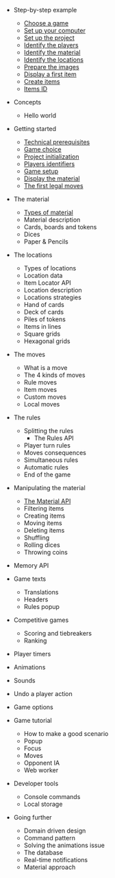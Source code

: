 - Step-by-step example
  - [Choose a game](step-by-step-example/choose-a-game.md)
  - [Set up your computer](step-by-step-example/set-up-your-computer.md)
  - [Set up the project](step-by-step-example/set-up-the-project.md)
  - [Identify the players](step-by-step-example/identify-the-players.md)
  - [Identify the material](step-by-step-example/identify-the-material.md)
  - [Identify the locations](step-by-step-example/identify-the-locations.md)
  - [Prepare the images](step-by-step-example/prepare-the-images.md)
  - [Display a first item](step-by-step-example/display-first-item.md)
  - [Create items](step-by-step-example/create-items.md)
  - [Items ID](step-by-step-example/items-id.md)

- Concepts
  - Hello world

- Getting started
    - [Technical prerequisites](step-by-step-example/technical-prerequisites.md)
    - [Game choice](game-choice.md)
    - [Project initialization](step-by-step-example/project-initialization.md)
    - [Players identifiers](step-by-step-example/players-identifiers.md)
    - [Game setup](game-setup.md)
    - [Display the material](display-the-material.md)
    - [The first legal moves](first-legal-moves.md)

- The material
    - [Types of material](types-of-material.md)
    - Material description
    - Cards, boards and tokens
    - Dices
    - Paper & Pencils

- The locations
    - Types of locations
    - Location data
    - Item Locator API
    - Location description
    - Locations strategies
    - Hand of cards
    - Deck of cards
    - Piles of tokens
    - Items in lines
    - Square grids
    - Hexagonal grids

- The moves
    - What is a move
    - The 4 kinds of moves
    - Rule moves
    - Item moves
    - Custom moves
    - Local moves

- The rules
    - Splitting the rules
      - The Rules API
    - Player turn rules
    - Moves consequences
    - Simultaneous rules
    - Automatic rules
    - End of the game

- Manipulating the material
    - [The Material API](material-api.md)
    - Filtering items
    - Creating items
    - Moving items
    - Deleting items
    - Shuffling
    - Rolling dices
    - Throwing coins

- Memory API

- Game texts
    - Translations
    - Headers
    - Rules popup

- Competitive games
    - Scoring and tiebreakers
    - Ranking

- Player timers

- Animations

- Sounds

- Undo a player action

- Game options

- Game tutorial
    - How to make a good scenario
    - Popup
    - Focus
    - Moves
    - Opponent IA
    - Web worker

- Developer tools
    - Console commands
    - Local storage

- Going further
    - Domain driven design
    - Command pattern
    - Solving the animations issue
    - The database
    - Real-time notifications
    - Material approach